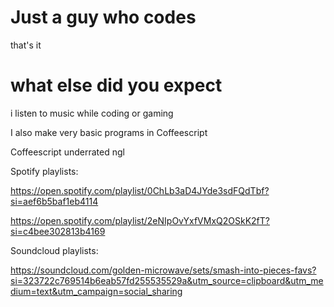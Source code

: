 # Just a guy who codes

that's it

# what else did you expect

i listen to music while coding or gaming

I also make very basic programs in Coffeescript

Coffeescript underrated ngl

Spotify playlists:

https://open.spotify.com/playlist/0ChLb3aD4JYde3sdFQdTbf?si=aef6b5baf1eb4114

https://open.spotify.com/playlist/2eNIpOvYxfVMxQ2OSkK2fT?si=c4bee302813b4169

Soundcloud playlists:

https://soundcloud.com/golden-microwave/sets/smash-into-pieces-favs?si=323722c769514b6eab57fd255535529a&utm_source=clipboard&utm_medium=text&utm_campaign=social_sharing

